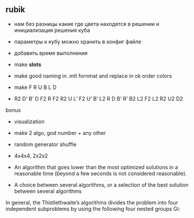 ## rubik

* нам без разницы какие где цвета находятся в решении и инициализация решения куба
* параметры к кубу можно хранить в конфиг файле
* добавить время выполнения
* make __slots__
* make good naming in .mtl fornmat and replace in ok order colors


* make F R U B L D
* R2 D’ B’ D F2 R F2 R2 U L’ F2 U’ B’ L2 R D B’ R’ B2 L2 F2 L2 R2 U2 D2


bonus
* visualization
* make 2 algo, god number + any other
* random generator shuffle
* 4x4x4, 2x2x2

* An algorithm that goes lower than the most optimized solutions in a reasonable
time (beyond a few seconds is not considered reasonable).
* A choice between several algorithms, or a selection of the best solution between
several algorithms


In general, the Thistlethwaite’s algorithms divides the problem into four
independent subproblems by using the following four nested groups Gi: